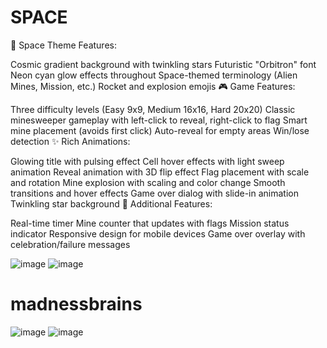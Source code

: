 # SPACE
🚀 Space Theme Features:

Cosmic gradient background with twinkling stars
Futuristic "Orbitron" font
Neon cyan glow effects throughout
Space-themed terminology (Alien Mines, Mission, etc.)
Rocket and explosion emojis
🎮 Game Features:

Three difficulty levels (Easy 9x9, Medium 16x16, Hard 20x20)
Classic minesweeper gameplay with left-click to reveal, right-click to flag
Smart mine placement (avoids first click)
Auto-reveal for empty areas
Win/lose detection
✨ Rich Animations:

Glowing title with pulsing effect
Cell hover effects with light sweep animation
Reveal animation with 3D flip effect
Flag placement with scale and rotation
Mine explosion with scaling and color change
Smooth transitions and hover effects
Game over dialog with slide-in animation
Twinkling star background
🎯 Additional Features:

Real-time timer
Mine counter that updates with flags
Mission status indicator
Responsive design for mobile devices
Game over overlay with celebration/failure messages

![image](https://github.com/user-attachments/assets/635d2c48-cbc4-44d2-9c54-8f95ee77f217)
![image](https://github.com/user-attachments/assets/05948628-b2b6-447d-b469-2b7aae735339)

# madnessbrains
![image](https://github.com/user-attachments/assets/3672e3ed-bb4b-4aa3-a8bd-e94cd6969909)
![image](https://github.com/user-attachments/assets/8f8f9ccf-9807-4aa8-ac7f-ddc8363ed145)
